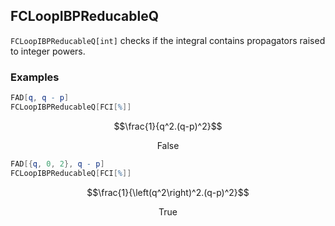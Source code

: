 ##  FCLoopIBPReducableQ 

`FCLoopIBPReducableQ[int]` checks if the integral contains propagators raised to integer powers.

###  Examples 

```mathematica
FAD[q, q - p]
FCLoopIBPReducableQ[FCI[%]]
```

$$\frac{1}{q^2.(q-p)^2}$$

$$\text{False}$$

```mathematica
FAD[{q, 0, 2}, q - p]
FCLoopIBPReducableQ[FCI[%]]
```

$$\frac{1}{\left(q^2\right)^2.(q-p)^2}$$

$$\text{True}$$